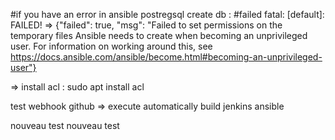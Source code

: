 

#if you have an error in ansible postregsql create db : 
#failed
fatal: [default]: FAILED! => {"failed": true, "msg": "Failed to set permissions on the temporary files Ansible needs to create when becoming an unprivileged user. For information on working around this, see https://docs.ansible.com/ansible/become.html#becoming-an-unprivileged-user"}

=> install acl : sudo apt install acl

test webhook github => execute automatically build jenkins ansible

nouveau test
nouveau test